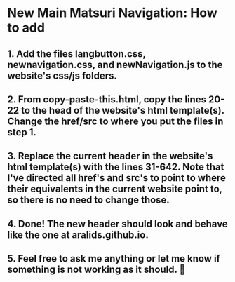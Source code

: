 # New Main Matsuri Navigation: How to add

## 1. Add the files langbutton.css, newnavigation.css, and newNavigation.js to the website's css/js folders.

## 2. From copy-paste-this.html, copy the lines 20-22 to the head of the website's html template(s). Change the href/src to where you put the files in step 1.

## 3. Replace the current header in the website's html template(s) with the lines 31-642. Note that I've directed all href's and src's to point to where their equivalents in the current website point to, so there is no need to change those.

## 4. Done! The new header should look and behave like the one at aralids.github.io.

## 5. Feel free to ask me anything or let me know if something is not working as it should. :slightly_smiling_face:
